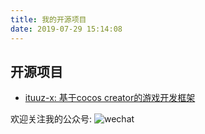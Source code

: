 ```yaml
---
title: 我的开源项目
date: 2019-07-29 15:14:08
---
```

## 开源项目
- [ituuz-x: 基于cocos creator的游戏开发框架](http://ituuz-x.ituuz.com)

欢迎关注我的公众号:
![wechat](/uploads/wechat-qcode.jpg)
